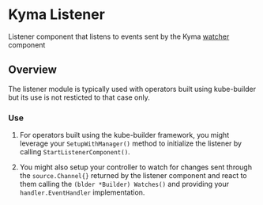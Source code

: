 
# Kyma Listener

Listener component that listens to events sent by the Kyma [watcher](https://github.com/kyma-project/kyma-watcher) component

## Overview

The listener module is typically used with operators built using kube-builder but its use is not resticted to that case only.
### Use

1. For operators built using the kube-builder framework, you might leverage your `SetupWithManager()` method to initialize the listener by calling `StartListenerComponent()`.

2. You might also setup your controller to watch for changes sent through the `source.Channel{}` returned by the listener component and react to them calling the `(blder *Builder) Watches()` and providing your `handler.EventHandler` implementation.
